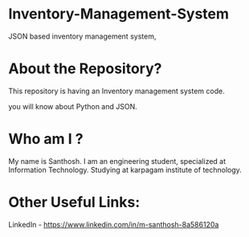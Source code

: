 # Inventory-Management-System

JSON based inventory management system,


# About the Repository?

This repository is having an Inventory management system code.

you will know about Python and JSON.


# Who am I ?

My name is Santhosh. I am an engineering student, specialized at Information Technology. Studying at karpagam institute of technology. 


# Other Useful Links: 

LinkedIn - https://www.linkedin.com/in/m-santhosh-8a586120a

